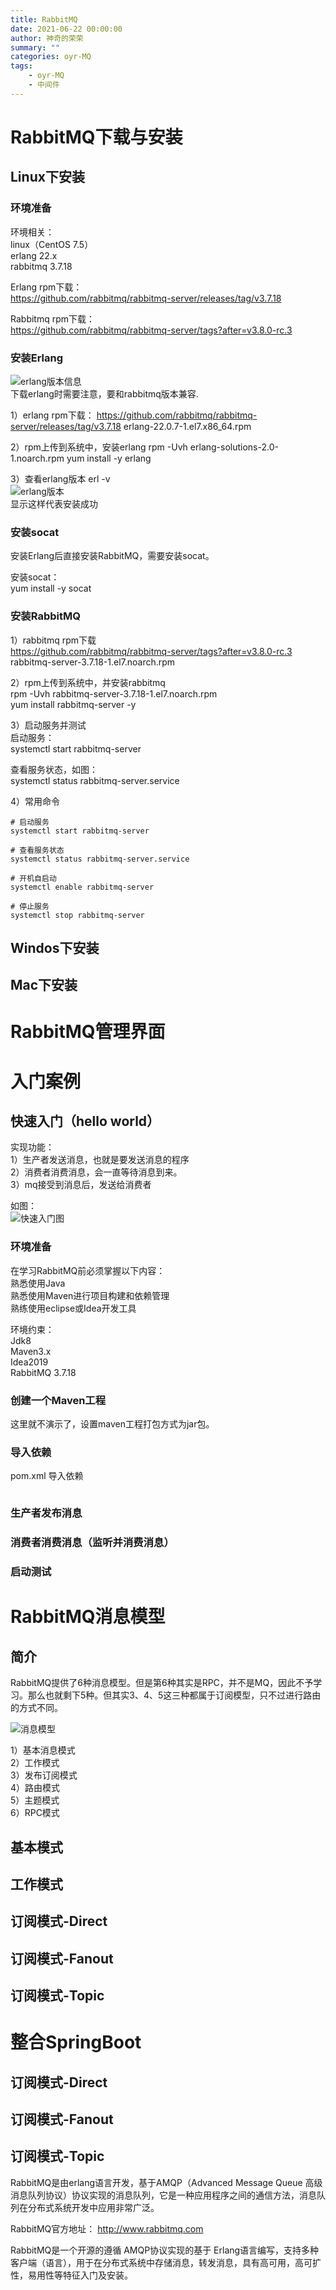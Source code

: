 ```yaml
---
title: RabbitMQ
date: 2021-06-22 00:00:00
author: 神奇的荣荣
summary: ""
categories: oyr-MQ
tags: 
    - oyr-MQ
    - 中间件
---
```


# RabbitMQ下载与安装

## Linux下安装

### 环境准备

环境相关：  
linux（CentOS 7.5）  
erlang 22.x  
rabbitmq 3.7.18

<!-- more -->

Erlang rpm下载：  
https://github.com/rabbitmq/rabbitmq-server/releases/tag/v3.7.18

Rabbitmq rpm下载：  
https://github.com/rabbitmq/rabbitmq-server/tags?after=v3.8.0-rc.3

### 安装Erlang

![erlang版本信息](https://kubpang.github.io/sourceFile/MQ/RabbitMQ/erlang版本.png)   
下载erlang时需要注意，要和rabbitmq版本兼容.

1）erlang rpm下载：
https://github.com/rabbitmq/rabbitmq-server/releases/tag/v3.7.18
erlang-22.0.7-1.el7.x86_64.rpm

2）rpm上传到系统中，安装erlang 
rpm -Uvh erlang-solutions-2.0-1.noarch.rpm 
yum install -y erlang

3）查看erlang版本
erl -v  
![erlang版本](https://kubpang.github.io/sourceFile/MQ/RabbitMQ/erlang查看版本.png)   
显示这样代表安装成功

### 安装socat

安装Erlang后直接安装RabbitMQ，需要安装socat。

安装socat：  
yum install -y socat

### 安装RabbitMQ

1）rabbitmq rpm下载  
https://github.com/rabbitmq/rabbitmq-server/tags?after=v3.8.0-rc.3
rabbitmq-server-3.7.18-1.el7.noarch.rpm 

2）rpm上传到系统中，并安装rabbitmq   
rpm -Uvh rabbitmq-server-3.7.18-1.el7.noarch.rpm   
yum install rabbitmq-server -y

3）启动服务并测试  
启动服务：  
systemctl start rabbitmq-server 

查看服务状态，如图：  
systemctl status rabbitmq-server.service 

4）常用命令
```
# 启动服务 
systemctl start rabbitmq-server 

# 查看服务状态
systemctl status rabbitmq-server.service 

# 开机自启动 
systemctl enable rabbitmq-server 

# 停止服务 
systemctl stop rabbitmq-server
```

## Windos下安装

## Mac下安装

# RabbitMQ管理界面

# 入门案例

## 快速入门（hello world）

实现功能：  
1）生产者发送消息，也就是要发送消息的程序  
2）消费者消费消息，会一直等待消息到来。  
3）mq接受到消息后，发送给消费者

如图：  
![快速入门图](https://kubpang.github.io/sourceFile/MQ/RabbitMQ/快速入门图.png)

### 环境准备

在学习RabbitMQ前必须掌握以下内容：  
熟悉使用Java  
熟悉使用Maven进行项目构建和依赖管理  
熟练使用eclipse或Idea开发工具  

环境约束：  
Jdk8  
Maven3.x  
Idea2019  
RabbitMQ 3.7.18

### 创建一个Maven工程

这里就不演示了，设置maven工程打包方式为jar包。

### 导入依赖

pom.xml 导入依赖
```xml
```

### 生产者发布消息

### 消费者消费消息（监听并消费消息）

### 启动测试


# RabbitMQ消息模型

## 简介

RabbitMQ提供了6种消息模型。但是第6种其实是RPC，并不是MQ，因此不予学习。那么也就剩下5种。但其实3、4、5这三种都属于订阅模型，只不过进行路由的方式不同。

![消息模型](https://kubpang.github.io/sourceFile/MQ/RabbitMQ/消息模型.png)

1）基本消息模式  
2）工作模式  
3）发布订阅模式  
4）路由模式  
5）主题模式  
6）RPC模式

## 基本模式

## 工作模式

## 订阅模式-Direct

## 订阅模式-Fanout

## 订阅模式-Topic

# 整合SpringBoot

## 订阅模式-Direct 

## 订阅模式-Fanout

## 订阅模式-Topic

RabbitMQ是由erlang语言开发，基于AMQP（Advanced Message Queue 高级消息队列协议）协议实现的消息队列，它是一种应用程序之间的通信方法，消息队列在分布式系统开发中应用非常广泛。

RabbitMQ官方地址：
http://www.rabbitmq.com

RabbitMQ是一个开源的遵循 AMQP协议实现的基于 Erlang语言编写，支持多种客户端（语言），用于在分布式系统中存储消息，转发消息，具有高可用，高可扩性，易用性等特征入门及安装。